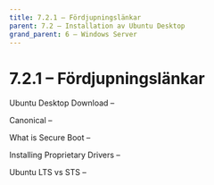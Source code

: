 ```yaml
---
title: 7.2.1 – Fördjupningslänkar
parent: 7.2 – Installation av Ubuntu Desktop
grand_parent: 6 – Windows Server
---
```

# 7.2.1 – Fördjupningslänkar

Ubuntu Desktop Download –

Canonical –

What is Secure Boot –

Installing Proprietary Drivers –

Ubuntu LTS vs STS –

